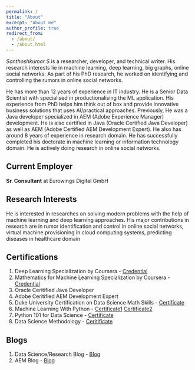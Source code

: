 ```yaml
---
permalink: /
title: "About"
excerpt: "About me"
author_profile: true
redirect_from: 
  - /about/
  - /about.html
---
```


*Santhoshkumar S* is a researcher, developer, and technical writer. His research interests lie in machine learning, deep learning, big graphs, online social networks. As part of his PhD research, he worked on identifying and controlling the rumors in online social networks. 

He has more than 12 years of experience in IT industry. He is a Senior Data Scientist with specialised in productionalising the ML application. His experience from PhD helps him think out of box and provide innovative business solutions that uses AI/practical approaches. Previously, He was a Java developer specialized in AEM (Adobe Experience Manager) development. He is also certified in Java (Oracle Certified Java Developer) as well as AEM (Adobe Certified AEM Development Expert). He also has around 8 years of experience in research domain. He has successfully completed his doctorate in machine learning or information technology domain. He is actively doing research in online social networks. 

## Current Employer
**Sr. Consultant** at Eurowings Digital GmbH

## Research Interests
He is interested in researches on solving modern problems with the help of machine learning and deep learning approaches. His major contributions in research are in rumor identification and control in online social networks, virtual machine provisioning in cloud computing systems, predicting diseases in healthcare domain

## Certifications
1. Deep Learning Specialization by Coursera - [Credential](https://www.coursera.org/account/accomplishments/specialization/certificate/XH26VNFGSB99) 
2. Mathematics for Machine Learning Specialization by Coursera - [Credential](https://www.coursera.org/account/accomplishments/specialization/certificate/D7HUKS5ZNCJK)
3. Oracle Ceritified Java Developer
4. Adobe Ceritified AEM Development Expert
5. Duke University Certification on Data Science Math Skills - [Certificate](https://santhosh790.github.io/files/Coursera-WWCSAEBXFZSG.pdf)
6. Machine Learning With Python - [Certificate1](https://santhosh790.github.io/files/ML0101EN-Cognitive-Class.pdf) [Certificate2](https://santhosh790.github.io/files/ML0101ENv3_Cognitive.pdf)
7. Python 101 for Data Science - [Certificate](https://santhosh790.github.io/files/PY0101EN-Cognitive-Class.pdf)
8. Data Science Methodology - [Ceritificate](https://courses.cognitiveclass.ai/certificates/0c3deb2df5c84536ad009ccf863d0dec)

## Blogs
1. Data Science/Research Blog - [Blog](https://myresearchworks.wordpress.com/)
2. AEM Blog - [Blog](http://myprogressivelearning.wordpress.com/)